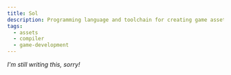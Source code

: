 ```yaml
---
title: Sol
description: Programming language and toolchain for creating game assets.
tags:
  - assets
  - compiler
  - game-development
---
```

_I'm still writing this, sorry!_